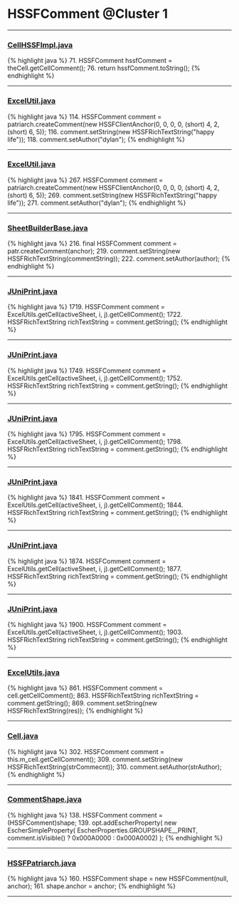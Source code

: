 # HSSFComment @Cluster 1

***

### [CellHSSFImpl.java](https://searchcode.com/codesearch/view/72854667/)
{% highlight java %}
71. HSSFComment hssfComment = theCell.getCellComment();
76.     return hssfComment.toString();
{% endhighlight %}

***

### [ExcelUtil.java](https://searchcode.com/codesearch/view/73315299/)
{% highlight java %}
114. HSSFComment comment = patriarch.createComment(new HSSFClientAnchor(0, 0, 0, 0, (short) 4, 2, (short) 6, 5));
116. comment.setString(new HSSFRichTextString("happy life"));
118. comment.setAuthor("dylan");
{% endhighlight %}

***

### [ExcelUtil.java](https://searchcode.com/codesearch/view/73315299/)
{% highlight java %}
267. HSSFComment comment = patriarch.createComment(new HSSFClientAnchor(0, 0, 0, 0, (short) 4, 2, (short) 6, 5));
269. comment.setString(new HSSFRichTextString("happy life"));
271. comment.setAuthor("dylan");
{% endhighlight %}

***

### [SheetBuilderBase.java](https://searchcode.com/codesearch/view/112311786/)
{% highlight java %}
216. final HSSFComment comment = patr.createComment(anchor);
219. comment.setString(new HSSFRichTextString(commentString));
222.   comment.setAuthor(author);
{% endhighlight %}

***

### [JUniPrint.java](https://searchcode.com/codesearch/view/60212057/)
{% highlight java %}
1719. HSSFComment comment = ExcelUtils.getCell(activeSheet,  i, j).getCellComment();
1722.   HSSFRichTextString richTextString  = comment.getString();
{% endhighlight %}

***

### [JUniPrint.java](https://searchcode.com/codesearch/view/60212057/)
{% highlight java %}
1749. HSSFComment comment = ExcelUtils.getCell(activeSheet,  i, j).getCellComment();
1752.   HSSFRichTextString richTextString  = comment.getString();
{% endhighlight %}

***

### [JUniPrint.java](https://searchcode.com/codesearch/view/60212057/)
{% highlight java %}
1795. HSSFComment comment = ExcelUtils.getCell(activeSheet,  i, j).getCellComment();
1798.   HSSFRichTextString richTextString  = comment.getString();
{% endhighlight %}

***

### [JUniPrint.java](https://searchcode.com/codesearch/view/60212057/)
{% highlight java %}
1841. HSSFComment comment = ExcelUtils.getCell(activeSheet,  i, j).getCellComment();
1844.   HSSFRichTextString richTextString  = comment.getString();
{% endhighlight %}

***

### [JUniPrint.java](https://searchcode.com/codesearch/view/60212057/)
{% highlight java %}
1874. HSSFComment comment = ExcelUtils.getCell(activeSheet,  i, j).getCellComment();
1877.   HSSFRichTextString richTextString  = comment.getString();
{% endhighlight %}

***

### [JUniPrint.java](https://searchcode.com/codesearch/view/60212057/)
{% highlight java %}
1900. HSSFComment comment = ExcelUtils.getCell(activeSheet,  i, j).getCellComment();
1903.   HSSFRichTextString richTextString  = comment.getString();
{% endhighlight %}

***

### [ExcelUtils.java](https://searchcode.com/codesearch/view/60212069/)
{% highlight java %}
861. HSSFComment comment = cell.getCellComment();
863.   HSSFRichTextString richTextString  = comment.getString();
869.         comment.setString(new HSSFRichTextString(res));
{% endhighlight %}

***

### [Cell.java](https://searchcode.com/codesearch/view/3760572/)
{% highlight java %}
302. HSSFComment comment = this.m_cell.getCellComment();
309.     comment.setString(new HSSFRichTextString(strCommecnt));
310.     comment.setAuthor(strAuthor);
{% endhighlight %}

***

### [CommentShape.java](https://searchcode.com/codesearch/view/15642359/)
{% highlight java %}
138. HSSFComment comment = (HSSFComment)shape;
139. opt.addEscherProperty( new EscherSimpleProperty( EscherProperties.GROUPSHAPE__PRINT, comment.isVisible() ? 0x000A0000 : 0x000A0002) );
{% endhighlight %}

***

### [HSSFPatriarch.java](https://searchcode.com/codesearch/view/15642333/)
{% highlight java %}
160. HSSFComment shape = new HSSFComment(null, anchor);
161. shape.anchor = anchor;
{% endhighlight %}

***

